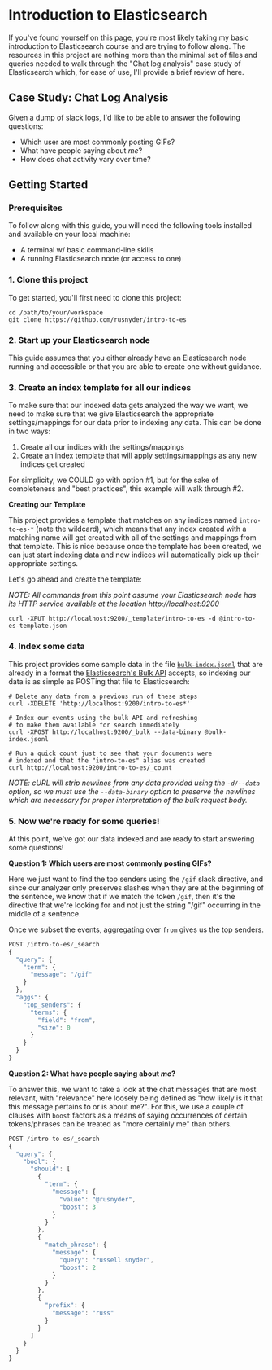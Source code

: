 # Introduction to Elasticsearch

If you've found yourself on this page, you're most likely taking my basic
introduction to Elasticsearch course and are trying to follow along. The
resources in this project are nothing more than the minimal set of files
and queries needed to walk through the "Chat log analysis" case study of
Elasticsearch which, for ease of use, I'll provide a brief review of here.

## Case Study: Chat Log Analysis

Given a dump of slack logs, I'd like to be able to answer the following
questions:

 * Which user are most commonly posting GIFs?
 * What have people saying about _me_?
 * How does chat activity vary over time?

## Getting Started

### Prerequisites

To follow along with this guide, you will need the following tools installed
and available on your local machine:

 * A terminal w/ basic command-line skills
 * A running Elasticsearch node (or access to one)

### 1. Clone this project
To get started, you'll first need to clone this project:

```shell
cd /path/to/your/workspace
git clone https://github.com/rusnyder/intro-to-es
```

### 2. Start up your Elasticsearch node
This guide assumes that you either already have an Elasticsearch node
running and accessible or that you are able to create one without
guidance.

### 3. Create an index template for all our indices
To make sure that our indexed data gets analyzed the way we want, we need to
make sure that we give Elasticsearch the appropriate settings/mappings for
our data prior to indexing any data.  This can be done in two ways:

 1. Create all our indices with the settings/mappings
 2. Create an index template that will apply settings/mappings as
    any new indices get created

For simplicity, we COULD go with option #1, but for the sake of completeness
and "best practices", this example will walk through #2.

**Creating our Template**

This project provides a template that matches on any indices named
`intro-to-es-*` (note the wildcard), which means that any index created
with a matching name will get created with all of the settings and mappings
from that template.  This is nice because once the template has been created,
we can just start indexing data and new indices will automatically pick up
their appropriate settings.

Let's go ahead and create the template:

_NOTE: All commands from this point assume your Elasticsearch node has
its HTTP service available at the location http://localhost:9200_

```shell
curl -XPUT http://localhost:9200/_template/intro-to-es -d @intro-to-es-template.json
```

### 4. Index some data
This project provides some sample data in the file
[`bulk-index.jsonl`](./bulk-index.jsonl) that are already in a format the
[Elasticsearch's Bulk API][es-bulk] accepts, so indexing our data is as
simple as POSTing that file to Elasticsearch:


```shell
# Delete any data from a previous run of these steps
curl -XDELETE 'http://localhost:9200/intro-to-es*'

# Index our events using the bulk API and refreshing
# to make them available for search immediately
curl -XPOST http://localhost:9200/_bulk --data-binary @bulk-index.jsonl

# Run a quick count just to see that your documents were
# indexed and that the "intro-to-es" alias was created
curl http://localhost:9200/intro-to-es/_count
```

_NOTE: cURL will strip newlines from any data provided using the `-d/--data`
option, so we must use the `--data-binary` option to preserve the newlines
which are necessary for proper interpretation of the bulk request body._

### 5. Now we're ready for some queries!
At this point, we've got our data indexed and are ready to start answering some questions!

**Question 1: Which users are most commonly posting GIFs?**

Here we just want to find the top senders using the `/gif` slack directive,
and since our analyzer only preserves slashes when they are at the beginning
of the sentence, we know that if we match the token `/gif`, then it's the
directive that we're looking for and not just the string "/gif" occurring
in the middle of a sentence.

Once we subset the events, aggregating over `from` gives us the top senders.

```javascript
POST /intro-to-es/_search
{
  "query": {
    "term": {
      "message": "/gif"
    }
  },
  "aggs": {
    "top_senders": {
      "terms": {
        "field": "from",
        "size": 0
      }
    }
  }
}
```

**Question 2: What have people saying about _me_?**

To answer this, we want to take a look at the chat messages that are most
relevant, with "relevance" here loosely being defined as "how likely is it
that this message pertains to or is about me?".  For this, we use a couple
of clauses with `boost` factors as a means of saying occurrences of certain
tokens/phrases can be treated as "more certainly me" than others.

```javascript
POST /intro-to-es/_search
{
  "query": {
    "bool": {
      "should": [
        {
          "term": {
            "message": {
              "value": "@rusnyder",
              "boost": 3
            }
          }
        },
        {
          "match_phrase": {
            "message": {
              "query": "russell snyder",
              "boost": 2
            }
          }
        },
        {
          "prefix": {
            "message": "russ"
          }
        }
      ]
    }
  }
}
```

[//]: # (Links Section)
[es-bulk]: https://www.elastic.co/guide/en/elasticsearch/reference/current/docs-bulk.html

